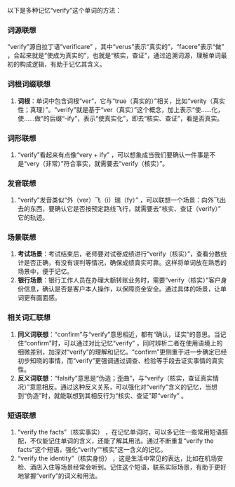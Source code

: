 以下是多种记忆“verify”这个单词的方法：

### 词源联想
“verify”源自拉丁语“verificare” ，其中“verus”表示“真实的”，“facere”表示“做” ，合起来就是“使成为真实的”，也就是“核实，查证”，通过追溯词源，理解单词最初的构成逻辑，有助于记忆其含义。

### 词根词缀联想
1. **词根**：单词中包含词根“ver”，它与“true（真实的）”相关，比如“verity（真实性；真理）”。“verify”就是基于“ver（真实）”这个概念，加上表示“使……化，使……做”的后缀“-ify”，表示“使真实化”，即去“核实、查证”，看是否真实。

### 词形联想
1. “verify”看起来有点像“very + ify” ，可以想象成当我们要确认一件事是不是“very（非常）”符合事实，就需要去“verify（核实）”。

### 发音联想
1. “verify”发音类似“外（ver）飞（i）瑞（fy）” ，可以联想一个场景：向外飞出去的东西，要确认它是否按预定路线飞行，就需要去“核实、查证（verify）” 它的轨迹。

### 场景联想
1. **考试场景**：考试结束后，老师要对试卷成绩进行“verify（核实）”，查看分数统计是否正确，有没有误判等情况，确保成绩真实可靠。这样将单词放在熟悉的场景中，便于记忆。
2. **银行场景**：银行工作人员在办理大额转账业务时，需要“verify（核实）”客户身份信息，确认是否是客户本人操作，以保障资金安全。通过具体的场景，让单词更有画面感。

### 相关词汇联想
1. **同义词联想**：“confirm”与“verify”意思相近，都有“确认，证实”的意思。当记住“confirm”时，可以通过对比记忆“verify” ，同时辨析二者在使用语境上的细微差别，加深对“verify”的理解和记忆。“confirm”更侧重于进一步确定已经初步知晓的事情，而“verify”更强调通过调查、检验等手段去证实事情的真实性。
2. **反义词联想**：“falsify”意思是“伪造；歪曲”，与“verify（核实，查证真实情况）”意思相反。通过这种反义关系，可以强化对“verify”含义的记忆，当想到“伪造”时，就能联想到其相反行为“核实、查证”即“verify” 。

### 短语联想
1. “verify the facts”（核实事实） ，在记忆单词时，可以多记住一些常用短语搭配，不仅能记住单词的含义，还能了解其用法。通过不断重复“verify the facts”这个短语，强化“verify”“核实”这一含义的记忆。
2. “verify the identity”（核实身份） ，这是生活中常见的表达，比如在机场安检、酒店入住等场景经常会听到。记住这个短语，联系实际场景，有助于更好地掌握“verify”的词义和用法。 